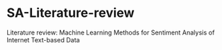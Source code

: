 # SA-Literature-review
Literature review: Machine Learning Methods for Sentiment Analysis of Internet Text-based Data
